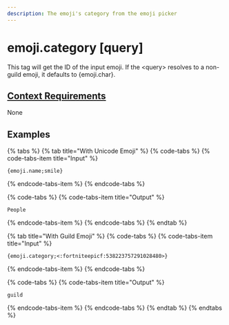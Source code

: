 ```yaml
---
description: The emoji's category from the emoji picker
---
```


# emoji.category \[query\]

This tag will get the ID of the input emoji. If the &lt;query&gt; resolves to a non-guild emoji, it defaults to {emoji.char}. 

## [Context Requirements](../tags.md#context-requirements)

None

## Examples

{% tabs %}
{% tab title="With Unicode Emoji" %}
{% code-tabs %}
{% code-tabs-item title="Input" %}
```text
{emoji.name;smile}
```
{% endcode-tabs-item %}
{% endcode-tabs %}

{% code-tabs %}
{% code-tabs-item title="Output" %}
```text
People
```
{% endcode-tabs-item %}
{% endcode-tabs %}
{% endtab %}

{% tab title="With Guild Emoji" %}
{% code-tabs %}
{% code-tabs-item title="Input" %}
```text
{emoji.category;<:fortniteepicf:538223757291028480>}
```
{% endcode-tabs-item %}
{% endcode-tabs %}

{% code-tabs %}
{% code-tabs-item title="Output" %}
```text
guild
```
{% endcode-tabs-item %}
{% endcode-tabs %}
{% endtab %}
{% endtabs %}

